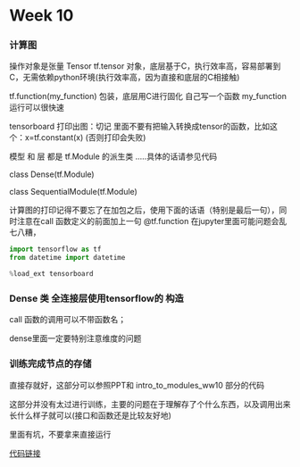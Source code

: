 # Week 10

### 计算图

操作对象是张量 Tensor tf.tensor 对象，底层基于C，执行效率高，容易部署到C，无需依赖python环境(执行效率高，因为直接和底层的C相接触)

tf.function(my_function) 包装，底层用C进行固化 自己写一个函数 my_function 运行可以很快速

tensorboard 打印出图：切记 里面不要有把输入转换成tensor的函数，比如这个：x=tf.constant(x) (否则打印会失败)

模型 和 层 都是 tf.Module 的派生类 .....具体的话请参见代码

 class Dense(tf.Module)

 class SequentialModule(tf.Module)

计算图的打印记得不要忘了在加包之后，使用下面的话语（特别是最后一句），同时注意在call 函数定义的前面加上一句 @tf.function 在jupyter里面可能问题会乱七八糟，

``` python
import tensorflow as tf
from datetime import datetime

%load_ext tensorboard
```





### Dense 类 全连接层使用tensorflow的 构造

call 函数的调用可以不带函数名；

dense里面一定要特别注意维度的问题

###  训练完成节点的存储 

直接存就好，这部分可以参照PPT和 intro_to_modules_ww10 部分的代码

这部分并没有太过进行训练，主要的问题在于理解存了个什么东西，以及调用出来长什么样子就可以(接口和函数还是比较友好地)

里面有坑，不要拿来直接运行

[代码链接](https://github.com/Zoutianjian/The_first_Try_git/blob/master/Week_10.ipynb)




